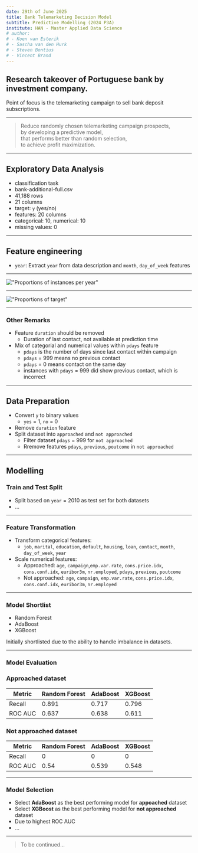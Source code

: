 ```yaml
---
date: 29th of June 2025
title: Bank Telemarketing Decision Model
subtitle: Predictive Modelling (2024 P3A)
institute: HAN - Master Applied Data Science
# author:
# - Koen van Esterik
# - Sascha van den Hurk
# - Steven Bontius
# - Vincent Brand
---
```


## Research takeover of Portuguese bank by investment company.

Point of focus is the telemarketing campaign to sell bank deposit subscriptions.

---

> Reduce randomly chosen telemarketing campaign prospects,  
> by developing a predictive model,  
> that performs better than random selection,  
> to achieve profit maximization.

---

## Exploratory Data Analysis

- classification task
- bank-additional-full.csv
- 41,188 rows
- 21 columns
- target: `y` (yes/no)
- features: 20 columns
- categorical: 10, numerical: 10
- missing values: 0

---

## Feature engineering

- `year`: Extract `year` from data description and `month`, `day_of_week` features

---

!["Proportions of instances per year"](instance-proportions.png)

---

!["Proportions of target"](target-proportions.png)

---

### Other Remarks

- Feature `duration` should be removed
  - Duration of last contact, not available at prediction time
- Mix of categorial and numerical values within `pdays` feature
  - `pdays` is the number of days since last contact within campaign
  - `pdays` = 999 means no previous contact
  - `pdays` = 0 means contact on the same day
  - instances with `pdays` = 999 did show previous contact, which is incorrect

---

## Data Preparation

- Convert `y` to binary values
  - `yes` = 1, `no` = 0
- Remove `duration` feature
- Split dataset into `approached` and `not approached`
  - Filter dataset `pdays` = 999 for `not approached` 
  - Rremove features `pdays`, `previous`, `poutcome` in `not approached`

---

## Modelling

### Train and Test Split

- Split based on `year` = 2010 as test set for both datasets
- ...

---

### Feature Transformation

- Transform categorical features: 
  - `job`, `marital`, `education`, `default`, `housing`, `loan`, `contact`, `month`, `day_of_week`, `year`
- Scale numerical features:
  - Approached: `age`, `campaign`,`emp.var.rate`, `cons.price.idx`, `cons.conf.idx`, `euribor3m`, `nr.employed`, `pdays`, `previous`, `poutcome`
  - Not approached: `age`, `campaign`, `emp.var.rate`, `cons.price.idx`, `cons.conf.idx`, `euribor3m`, `nr.employed`

---

### Model Shortlist

- Random Forest
- AdaBoost
- XGBoost

Initially shortlisted due to the ability to handle imbalance in datasets.

---

### Model Evaluation

### Approached dataset

| Metric   |   Random Forest |   AdaBoost |   XGBoost |
|----------|-----------------|------------|-----------|
| Recall   |           0.891 |      0.717 |     0.796 |
| ROC AUC  |           0.637 |      0.638 |     0.611 |

### Not approached dataset

| Metric   |   Random Forest |   AdaBoost |   XGBoost |
|----------|-----------------|------------|-----------|
| Recall   |            0    |      0     |     0     |
| ROC AUC  |            0.54 |      0.539 |     0.548 |

---

### Model Selection

- Select **AdaBoost** as the best performing model for **appoached** dataset
- Select **XGBoost** as the best performing model for **not approached** dataset
- Due to highest ROC AUC
- ...

---

> To be continued...
